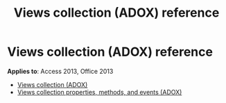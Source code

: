 ﻿---
title: Views collection (ADOX) reference
TOCTitle: Views collection (ADOX)
ms:assetid: 7f92e594-160d-4e4d-afc4-e422c2b5b305
ms:mtpsurl: https://msdn.microsoft.com/library/JJ249542(v=office.15)
ms:contentKeyID: 48545907
ms.date: 09/18/2015
mtps_version: v=office.15
---

# Views collection (ADOX) reference

**Applies to**: Access 2013, Office 2013

- [Views collection (ADOX)](views-collection-adox.md)
- [Views collection properties, methods, and events (ADOX)](views-collection-properties-methods-and-events-adox.md)

